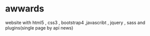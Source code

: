 # awwards
website with html5 , css3 , bootstrap4 ,javascribt , jquery , sass and plugins(single page by api news)
